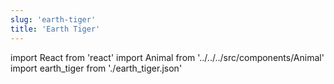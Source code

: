 ```yaml
---
slug: 'earth-tiger'
title: 'Earth Tiger'
---
```

    
import React from 'react'
import Animal from '../../../src/components/Animal'
import earth_tiger from './earth_tiger.json'
    
<Animal data={earth_tiger} />
